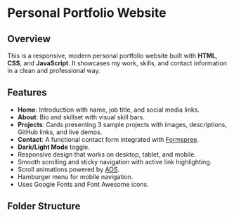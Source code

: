 # Personal Portfolio Website

## Overview

This is a responsive, modern personal portfolio website built with **HTML**, **CSS**, and **JavaScript**. It showcases my work, skills, and contact information in a clean and professional way.

## Features

- **Home**: Introduction with name, job title, and social media links.
- **About**: Bio and skillset with visual skill bars.
- **Projects**: Cards presenting 3 sample projects with images, descriptions, GitHub links, and live demos.
- **Contact**: A functional contact form integrated with [Formspree](https://formspree.io).
- **Dark/Light Mode** toggle.
- Responsive design that works on desktop, tablet, and mobile.
- Smooth scrolling and sticky navigation with active link highlighting.
- Scroll animations powered by [AOS](https://michalsnik.github.io/aos/).
- Hamburger menu for mobile navigation.
- Uses Google Fonts and Font Awesome icons.

## Folder Structure

